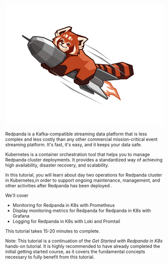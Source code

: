 ![Super panda](./images/rocket-panda.png)

Redpanda is a Kafka-compatible streaming data platform that is less complex and less costly than any other commercial mission-critical event streaming platform. It's fast, it's easy, and it keeps your data safe.

Kubernetes is a container orchestration tool that helps you to manage Redpanda cluster deployments. It provides a standardized way of achieving high availability, disaster recovery, and scalability.

In this tutorial, you will learn about day two operations for Redpanda cluster in Kubernetes,in order to support ongoing maintenance, management, and other activities after Redpanda has been deployed .

We'll cover 

- Monitoring for Redpanda in K8s with Prometheus
- Display monitoring metrics for Redpanda for Redpanda in K8s with Grafana
- Logging for Redpanda in K8s with Loki and Promtail

This tutorial takes 15-20 minutes to complete.

Note: This tutorial is a continuation of the *Get Started with Redpanda in K8s* hands-on tutorial. It is highly recommended to have already completed the initial getting started course, as it covers the fundamental concepts necessary to fully benefit from this tutorial.